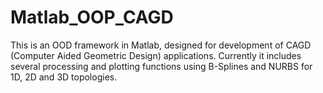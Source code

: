 # Matlab_OOP_CAGD
This is an OOD framework in Matlab, designed for development of CAGD (Computer Aided Geometric Design) applications. Currently it includes several processing and plotting functions using B-Splines and NURBS for 1D, 2D and 3D topologies.

